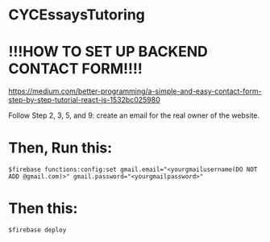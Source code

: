 # CYCEssaysTutoring


# !!!HOW TO SET UP BACKEND CONTACT FORM!!!!
https://medium.com/better-programming/a-simple-and-easy-contact-form-step-by-step-tutorial-react-js-1532bc025980

Follow Step 2, 3, 5, and 9: create an email for the real owner of the website.

# Then, Run this:

`$firebase functions:config:set gmail.email="<yourgmailusername(DO NOT ADD @gmail.com)>" gmail.password="<yourgmailpassword>"`

# Then this:


`$firebase deploy`
